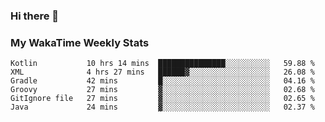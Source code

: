 ### Hi there 👋

<!--
**royschrauwen/royschrauwen** is a ✨ _special_ ✨ repository because its `README.md` (this file) appears on your GitHub profile.

Here are some ideas to get you started:

- 🔭 I’m currently working on ...
- 🌱 I’m currently learning ...
- 👯 I’m looking to collaborate on ...
- 🤔 I’m looking for help with ...
- 💬 Ask me about ...
- 📫 How to reach me: ...
- 😄 Pronouns: ...
- ⚡ Fun fact: ...
-->


### My WakaTime Weekly Stats
<!--START_SECTION:waka-->

```text
Kotlin           10 hrs 14 mins  ███████████████░░░░░░░░░░   59.88 %
XML              4 hrs 27 mins   ██████▓░░░░░░░░░░░░░░░░░░   26.08 %
Gradle           42 mins         █░░░░░░░░░░░░░░░░░░░░░░░░   04.16 %
Groovy           27 mins         ▓░░░░░░░░░░░░░░░░░░░░░░░░   02.68 %
GitIgnore file   27 mins         ▓░░░░░░░░░░░░░░░░░░░░░░░░   02.65 %
Java             24 mins         ▓░░░░░░░░░░░░░░░░░░░░░░░░   02.37 %
```

<!--END_SECTION:waka-->
